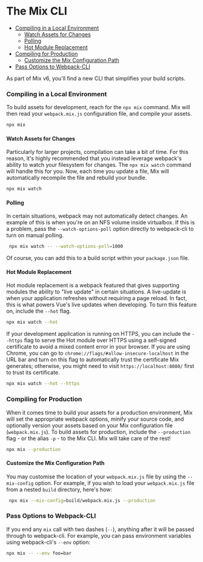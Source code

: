 # The Mix CLI

- [Compiling in a Local Environment](#compiling-in-a-local-environment)
    - [Watch Assets for Changes](#watch-assets-for-changes)
    - [Polling](#polling)
    - [Hot Module Replacement](#hot-module-replacement)
- [Compiling for Production](#compiling-for-production)
    - [Customize the Mix Configuration Path](#customize-the-mix-configuration-path)
- [Pass Options to Webpack-CLI](#pass-options-to-webpack-cli)


As part of Mix v6, you'll find a new CLI that simplifies your build scripts.

### Compiling in a Local Environment


To build assets for development, reach for the `npx mix` command. Mix will then read your `webpack.mix.js` configuration file, and compile your assets.

```bash
npx mix
```

#### Watch Assets for Changes

Particularly for larger projects, compilation can take a bit of time. For this reason, it's highly recommended that you instead leverage webpack's ability to watch your filesystem for changes. The `npx mix watch` command will handle this for you. Now, each time you update a file, Mix will automatically recompile the file and rebuild your bundle.

```bash
npx mix watch
```

#### Polling

In certain situations, webpack may not automatically detect changes. An example of this is when you're on an NFS volume inside virtualbox. If this is a problem, pass the `--watch-options-poll` option directly to webpack-cli to turn on manual polling.

```bash
 npx mix watch -- --watch-options-poll=1000
```

Of course, you can add this to a build script within your `package.json` file.

#### Hot Module Replacement

Hot module replacement is a webpack featured that gives supporting modules the ability to "live update" in certain situations. A live-update is when your application refreshes without requiring a page reload. In fact, this is what powers Vue's live updates when developing. To turn this feature on, include the `--hot` flag.

```bash
npx mix watch --hot
```

If your development application is running on HTTPS, you can include the `--https` flag to serve the Hot module over HTTPS using a self-signed certificate to avoid a mixed content error in your browser. If you are using Chrome, you can go to `chrome://flags/#allow-insecure-localhost` in the URL bar and turn on this flag to automatically trust the certificate Mix generates; otherwise, you might need to visit `https://localhost:8080/` first to trust its certificate.

<!-- NOTE: there is no equivalent option for Firefox https://bugzilla.mozilla.org/show_bug.cgi?id=1396221 -->

```bash
npx mix watch --hot --https
```

### Compiling for Production

When it comes time to build your assets for a production environment, Mix will set the appropriate webpack options, minify your source code, and optionally version your assets based on your Mix configuration file (`webpack.mix.js`). To build assets for production, include the `--production` flag - or the alias `-p` - to the Mix CLI. Mix will take care of the rest!

```bash
npx mix --production
```

#### Customize the Mix Configuration Path

You may customise the location of your `webpack.mix.js` file by using the `--mix-config` option. For example, if you wish to load your `webpack.mix.js` file from a nested `build` directory, here's how:

```bash
 npx mix --mix-config=build/webpack.mix.js --production
```

### Pass Options to Webpack-CLI

If you end any `mix` call with two dashes (`--`), anything after it will be passed through to webpack-cli. For example, you can pass environment variables using webpack-cli's `--env` option:

```bash
npx mix -- --env foo=bar
```
